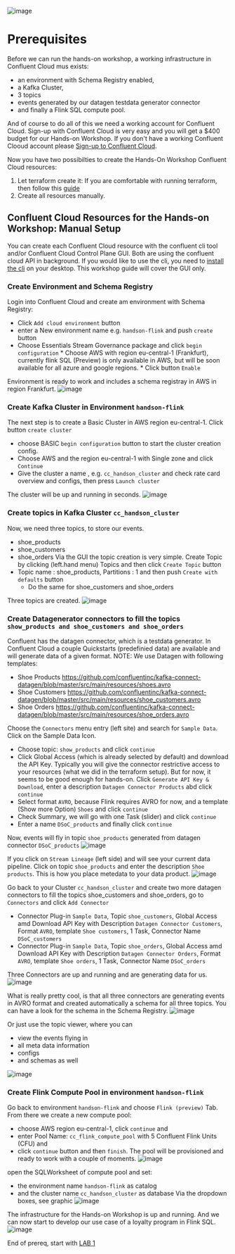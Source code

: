 ![image](terraform/img/confluent-logo-300-2.png)
# Prerequisites
Before we can run the hands-on workshop, a working infrastructure in Confluent Cloud mus exists:
- an environment with Schema Registry enabled,
- a Kafka Cluster,
- 3 topics
- events generated by our datagen testdata generator connector
- and finally a Flink SQL compute pool.

And of course to do all of this we need a working account for Confluent Cloud.
Sign-up with Confluent Cloud is very easy and you will get a $400 budget for our Hands-on Workshop.
If you don't have a working Confluent Clooud account please [Sign-up to Confluent Cloud](https://www.confluent.io/confluent-cloud/tryfree/?utm_campaign=tm.campaigns_cd.Q124_EMEA_Stream-Processing-Essentials&utm_source=marketo&utm_medium=workshop).

Now you have two possibilties to create the Hands-On Workshop Confluent Cloud resources:
1. Let terraform create it: If you are comfortable with running terraform, then follow this [guide](terraform/README.md)
2. Create all resources manually.

## Confluent Cloud Resources for the Hands-on Workshop: Manual Setup
You can create each Confluent Cloud resource with the confluent cli tool and/or Confluent Cloud Control Plane GUI.
Both are using the confluent cloud API in background.
If you would like to use the cli, you need to [install the cli](https://docs.confluent.io/confluent-cli/current/install.html) on your desktop. This workshop guide will cover the GUI only.

### Create Environment and Schema Registry
Login into Confluent Cloud and create am environment with Schema Registry:
* Click `Add cloud environment`  button
* enter a New environment name e.g. `handson-flink` and push `create` button
* Choose Essentials Stream Governance package and click `begin configuration`
        * Choose AWS with region eu-central-1 (Frankfurt), currently flink SQL (Preview) is only available in AWS, but will be soon available for all azure and google regions.
        * Click button `Enable`

Environment is ready to work and includes a schema registray in AWS in region Frankfurt.
![image](terraform/img/environment.png)

### Create Kafka Cluster in Environment `handson-flink`

The next step is to create a Basic Cluster in AWS region eu-central-1.
Click button `create cluster` 
* choose BASIC `begin configuration` button to start the cluster creation config.
* Choose AWS and the region eu-central-1 with Single zone and click `Continue`
* Give the cluster a name , e.g. `cc_handson_cluster` and check rate card overview and configs, then press `Launch cluster` 

The cluster will be up and running in seconds.
![image](terraform/img/cluster.png)

### Create topics in Kafka Cluster `cc_handson_cluster`
Now, we need three topics, to store our events.
* shoe_products
* shoe_customers
* shoe_orders
Via the GUI the topic creation is very simple.
Create Topic by clicking (left.hand menu) Topics and then click `Create Topic` button
* Topic name : shoe_products, Partitions : 1 and then push `Create with defaults` button
     * Do the same for shoe_customers and shoe_orders 

Three topics are created.
![image](terraform/img/topics.png)

### Create Datagenerator connectors to fill the topics `show_products and shoe_customers and shoe_orders`
Confluent has the datagen connector, which is a testdata generator. In Confluent Cloud a couple Quickstarts (predefinied data) are available and will generate data of a given format.
NOTE: We use Datagen with following templates:
* Shoe Products https://github.com/confluentinc/kafka-connect-datagen/blob/master/src/main/resources/shoes.avro
* Shoe Customers https://github.com/confluentinc/kafka-connect-datagen/blob/master/src/main/resources/shoe_customers.avro
* Shoe Orders https://github.com/confluentinc/kafka-connect-datagen/blob/master/src/main/resources/shoe_orders.avro

Choose the `Connectors` menu entry (left site) and search for `Sample Data`. Click on the Sample Data Icon.
* Choose topic: `show_products` and click `continue`
* Click Global Access (which is already selected by default) and download the API Key. Typically you will give the connector restrictive access to your resources (what we did in the terraform setup). But for now, it seems to be good enough for hands-on. Click `Generate API Key & Download`, enter a description `Datagen Connector Products` abd click `continue`
* Select format `AVRO`, because Flink requires AVRO for now, and a template (Show more Option) `Shoes` and  click `continue`
* Check Summary, we will go with one Task (slider) and click `continue`
* Enter a name `DSoC_products` and finally click `continue` 

Now, events will fly in topic `shoe_products` generated from datagen connector `DSoC_products`
![image](terraform/img/shoe_products.png)

If you click on `Stream Lineage` (left side) and will see your current data pipeline. Click on topic `shoe_products` and enter the description `Shoe products`. This is how you place metedata to your data product.
![image](terraform/img/streamlineage.png)

Go back to your Cluster `cc_handson_cluster` and create two more datagen connectors to fill the topics shoe_customers and shoe_orders, go to `Connectors` and click `Add Connector`
* Connector Plug-in `Sample Data`, Topic `shoe_customers`, Global Access amd Download API Key with Description `Datagen Connector Customers`, Format `AVRO`, template `Shoe customers`, 1 Task, Connector Name `DSoC_customers` 
* Connector Plug-in `Sample Data`, Topic `shoe_orders`, Global Access amd Download API Key with Description `Datagen Connector Orders`, Format `AVRO`, template `Shoe orders`, 1 Task, Connector Name `DSoC_orders` 

Three Connectors are up and running and are generating data for us.
![image](terraform/img/connectors.png)

What is really pretty cool, is that all three connectors are generating events in AVRO format and created automatically a schema for all three topics.
You can have a look for the schema in the Schema Registry.
![image](terraform/img/schema_show_products.png)

Or just use the topic viewer, where you can
- view the events flying in
- all meta data information
- configs
- and schemas as well

![image](terraform/img/topicviewer_schema_show_products.png)

### Create Flink Compute Pool in environment `handson-flink`
Go back to environment `handson-flink` and choose `Flink (preview)` Tab. From there we create a new compute pool:
* choose AWS region eu-central-1, click `continue` and 
* enter Pool Name: `cc_flink_compute_pool` with 5 Confluent Flink Units (CFU) and 
* click `continue` button and then `finish`.
The pool will be provisioned and ready to work with a couple of moments.
![image](terraform/img/flink_pool.png)

open the SQLWorksheet of compute pool and set:
- the environment name `handson-flink` as catalog
- and the cluster name `cc_handson_cluster` as database
Via the dropdown boxes, see graphic
![image](terraform/img/sqlworksheet.png)

The infrastructure for the Hands-on Workshop is up and running. And we can now start to develop our use case of a loyalty program in Flink SQL.
![image](terraform/img/deployment_diagram.png)

End of prereq, start with [LAB 1](lab1.md)
